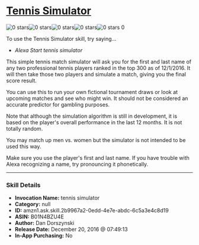 # [Tennis Simulator](http://alexa.amazon.com/#skills/amzn1.ask.skill.2b9967a2-0edd-4e7e-abdc-6c5a3e4c8d19)
![0 stars](../../images/ic_star_border_black_18dp_1x.png)![0 stars](../../images/ic_star_border_black_18dp_1x.png)![0 stars](../../images/ic_star_border_black_18dp_1x.png)![0 stars](../../images/ic_star_border_black_18dp_1x.png)![0 stars](../../images/ic_star_border_black_18dp_1x.png) 0

To use the Tennis Simulator skill, try saying...

* *Alexa Start tennis simulator*

This simple tennis match simulator will ask you for the first and last name of any two professional tennis players ranked in the top 300 as of 12/1/2016. It will then take those two players and simulate a match, giving you the final score result.

You can use this to run your own fictional tournament draws or look at upcoming matches and see who might win. It should not be considered an accurate predictor for gambling purposes.

Note that although the simulation algorithm is still in development, it is based on the player's overall performance in the last 12 months. It is not totally random.

You may match up men vs. women but the simulator is not intended to be used this way.

Make sure you use the player's first and last name. If you have trouble with Alexa recognizing a name, try pronouncing it phonetically.

***

### Skill Details

* **Invocation Name:** tennis simulator
* **Category:** null
* **ID:** amzn1.ask.skill.2b9967a2-0edd-4e7e-abdc-6c5a3e4c8d19
* **ASIN:** B01N4BZU4E
* **Author:** Dan Dorszynski
* **Release Date:** December 20, 2016 @ 07:49:13
* **In-App Purchasing:** No
